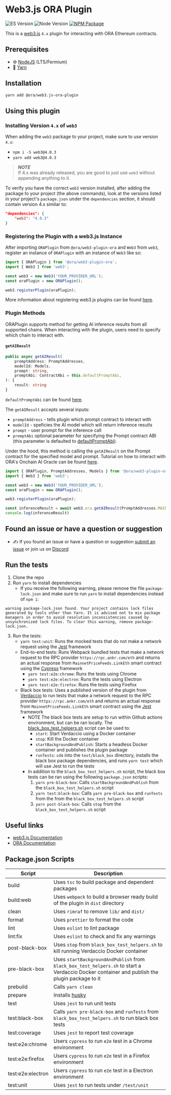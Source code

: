 # Web3.js ORA Plugin

![ES Version](https://img.shields.io/badge/ES-2020-yellow)
![Node Version](https://img.shields.io/badge/node-18.x-green)
[![NPM Package][npm-image]][npm-url]

This is a [web3.js](https://github.com/web3/web3.js) `4.x` plugin for interacting with ORA Ethereum contracts.

## Prerequisites

-   :gear: [NodeJS](https://nodejs.org/) (LTS/Fermium)
-   :toolbox: [Yarn](https://yarnpkg.com/)

## Installation

```bash
yarn add @ora/web3.js-ora-plugin
```

## Using this plugin

### Installing Version `4.x` of `web3`

When adding the `web3` package to your project, make sure to use version `4.x`:

-   `npm i -S web3@4.0.3`
-   `yarn add web3@4.0.3`

> **_NOTE_**  
> If 4.x was already released, you are good to just use `web3` without appending anything to it.

To verify you have the correct `web3` version installed, after adding the package to your project (the above commands), look at the versions listed in your project's `package.json` under the `dependencies` section, it should contain version 4.x similar to:

```json
"dependencies": {
	"web3": "4.0.3"
}
```

### Registering the Plugin with a web3.js Instance

After importing `ORAPlugin` from `@ora/web3-plugin-ora` and `Web3` from `web3`, register an instance of `ORAPlugin` with an instance of `Web3` like so:

```typescript
import { ORAPlugin } from '@ora/web3-plugin-ora';
import { Web3 } from 'web3';

const web3 = new Web3('YOUR_PROVIDER_URL');
const oraPlugin = new ORAPlugin();

web3.registerPlugin(oraPlugin);
```

More information about registering web3.js plugins can be found [here](https://docs.web3js.org/docs/guides/web3_plugin_guide/plugin_users#registering-the-plugin).

### Plugin Methods

ORAPlugin supports method for getting AI inference results from all supported chains. When interacting with the plugin, users need to specify which chain to interact with.

#### `getAIResult`

```typescript
public async getAIResult(
    promptAddress: PromptAddresses,
    modelId: Models,
    prompt: string,
    promptAbi: ContractAbi = this.defaultPromptAbi,
): {
    result: string
}
```

`defaultPromptAbi` can be found [here](https://github.com/hadzija7/web3.js-plugin-ora/blob/master/src/prompt_abi.ts).

The `getAIResult` accepts several inputs:
- `promptAddress` - tells plugin which prompt contract to interact with
- `modelId` - speficies the AI model which will return inference resutls
- `prompt` - user prompt for the inference call
- `promptAbi` optional parameter for specifying the Prompt contract ABI (this parameter is defaulted to [defaultPromptAbi](https://github.com/hadzija7/web3.js-plugin-ora/blob/master/src/prompt_abi.ts)).

Under the hood, this method is calling the `getAIResult` on the Prompt contract for the specified model and prompt. Tutorial on how to interact with ORA's Onchain AI Oracle can be found [here](https://docs.ora.io/doc/oao-onchain-ai-oracle/develop-guide/tutorials/interaction-with-oao-tutorial).

```typescript
import { ORAPlugin, PromptAddresses, Models } from '@ora/web3-plugin-ora';
import { Web3 } from 'web3';

const web3 = new Web3('YOUR_PROVIDER_URL');
const oraPlugin = new ORAPlugin();

web3.registerPlugin(oraPlugin);

const inferenceResult = await web3.ora.getAIResult(PromptAddresses.MAINNET, Models.STABLE_DIFFUSION, "Generate image of btc");
console.log(inferenceResult)
```

## Found an issue or have a question or suggestion

-   :writing_hand: If you found an issue or have a question or suggestion [submit an issue](https://github.com/hadzija7/web3.js-plugin-ora/issues) or join us on [Discord](https://discord.gg/fg5ygkgy)

## Run the tests

1. Clone the repo
2. Run `yarn` to install dependencies
    - If you receive the following warning, please remove the file `package-lock.json` and make sure to run `yarn` to install dependencies instead of `npm i`:

```console
warning package-lock.json found. Your project contains lock files generated by tools other than Yarn. It is advised not to mix package managers in order to avoid resolution inconsistencies caused by unsynchronized lock files. To clear this warning, remove package-lock.json.
```

3. Run the tests:
    - `yarn test:unit`: Runs the mocked tests that do not make a network request using the [Jest](https://jestjs.io/) framework
    - End-to-end tests: Runs Webpack bundled tests that make a network request to the RPC provider `https://rpc.ankr.com/eth` and returns an actual response from `MainnetPriceFeeds.LinkEth` smart contract using the [Cypress](https://www.cypress.io/) framework
        - `yarn test:e2e:chrome`: Runs the tests using Chrome
        - `yarn test:e2e:electron`: Runs the tests using Electron
        - `yarn test:e2e:firefox`: Runs the tests using Firefox
    - Black box tests: Uses a published version of the plugin from [Verdaccio](https://verdaccio.org/) to run tests that make a network request to the RPC provider `https://rpc.ankr.com/eth` and returns an actual response from `MainnetPriceFeeds.LinkEth` smart contract using the [Jest](https://jestjs.io/) framework
        - NOTE The black box tests are setup to run within Github actions environment, but can be ran locally. The [black_box_test_helpers.sh](https://github.com/ChainSafe/web3.js-plugin-chainlink/blob/master/scripts/black_box_test_helpers.sh) script can be used to:
            - `start`: Start Verdaccio using a Docker container
            - `stop`: Kill the Docker container
            - `startBackgroundAndPublish`: Starts a headless Docker container and publishes the plugin package
            - `runTests`: `cd`s into the `test/black_box` directory, installs the black box package dependencies, and runs `yarn test` which will use Jest to run the tests
        - In addition to the `black_box_test_helpers.sh` script, the black box tests can be ran using the following `package.json` scripts:
            1. `yarn pre-black-box`: Calls `startBackgroundAndPublish` from the `black_box_test_helpers.sh` script
            2. `yarn test:black-box`: Calls `yarn pre-black-box` and `runTests` from the from the `black_box_test_helpers.sh` script
            3. `yarn post-black-box`: Calls `stop` from the `black_box_test_helpers.sh` script

## Useful links

-   [web3.js Documentation](https://docs.web3js.org/)
-   [ORA Documentation](https://docs.ora.io/doc)

## Package.json Scripts

| Script            | Description                                                                                                                                  |
| ----------------- | -------------------------------------------------------------------------------------------------------------------------------------------- |
| build             | Uses `tsc` to build package and dependent packages                                                                                           |
| build:web         | Uses `webpack` to build a browser ready build of the plugin in `dist` directory                                                              |
| clean             | Uses `rimraf` to remove `lib/` and `dist/`                                                                                                   |
| format            | Uses `prettier` to format the code                                                                                                           |
| lint              | Uses `eslint` to lint package                                                                                                                |
| lint:fix          | Uses `eslint` to check and fix any warnings                                                                                                  |
| post-black-box    | Uses `stop` from `black_box_test_helpers.sh` to kill running Verdaccio Docker container                                                      |
| pre-black-box     | Uses `startBackgroundAndPublish` from `black_box_test_helpers.sh` to start a Verdaccio Docker container and publish the plugin package to it |
| prebuild          | Calls `yarn clean`                                                                                                                           |
| prepare           | Installs [husky](https://github.com/typicode/husky)                                                                                          |
| test              | Uses `jest` to run unit tests                                                                                                                |
| test:black-box    | Calls `yarn pre-black-box` and `runTests` from `black_box_test_helpers.sh` to run black box tests                                            |
| test:coverage     | Uses `jest` to report test coverage                                                                                                          |
| test:e2e:chrome   | Users `cypress` to run `e2e` test in a Chrome environment                                                                                    |
| test:e2e:firefox  | Users `cypress` to run `e2e` test in a Firefox environment                                                                                   |
| test:e2e:electron | Users `cypress` to run `e2e` test in a Electron environment                                                                                  |
| test:unit         | Uses `jest` to run tests under `/test/unit`                                                                                                  |

[npm-image]: https://img.shields.io/npm/v/web3-core-method.svg
[npm-url]: https://npmjs.org/packages/web3
